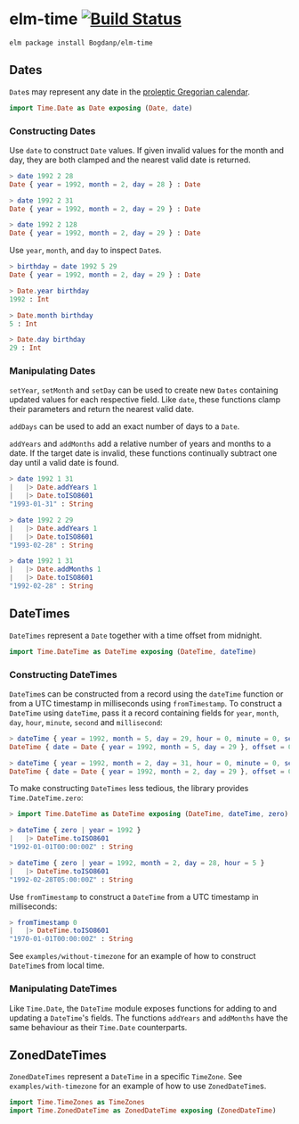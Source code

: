 # elm-time [![Build Status](https://travis-ci.org/Bogdanp/elm-time.svg)](https://travis-ci.org/Bogdanp/elm-time)

``` shell
elm package install Bogdanp/elm-time
```

## Dates

`Date`s may represent any date in the [proleptic Gregorian calendar][cal].

``` elm
import Time.Date as Date exposing (Date, date)
```

### Constructing Dates

Use `date` to construct `Date` values.  If given invalid values for
the month and day, they are both clamped and the nearest valid date is
returned.

``` elm
> date 1992 2 28
Date { year = 1992, month = 2, day = 28 } : Date

> date 1992 2 31
Date { year = 1992, month = 2, day = 29 } : Date

> date 1992 2 128
Date { year = 1992, month = 2, day = 29 } : Date
```

Use `year`, `month`, and `day` to inspect `Date`s.

``` elm
> birthday = date 1992 5 29
Date { year = 1992, month = 2, day = 29 } : Date

> Date.year birthday
1992 : Int

> Date.month birthday
5 : Int

> Date.day birthday
29 : Int
```

### Manipulating Dates

`setYear`, `setMonth` and `setDay` can be used to create new `Dates`
containing updated values for each respective field.  Like `date`,
these functions clamp their parameters and return the nearest valid
date.

`addDays` can be used to add an exact number of days to a `Date`.

`addYears` and `addMonths` add a relative number of years and months
to a date.  If the target date is invalid, these functions continually
subtract one day until a valid date is found.

``` elm
> date 1992 1 31
|   |> Date.addYears 1
|   |> Date.toISO8601
"1993-01-31" : String

> date 1992 2 29
|   |> Date.addYears 1
|   |> Date.toISO8601
"1993-02-28" : String

> date 1992 1 31
|   |> Date.addMonths 1
|   |> Date.toISO8601
"1992-02-28" : String
```

## DateTimes

`DateTimes` represent a `Date` together with a time offset from midnight.

``` elm
import Time.DateTime as DateTime exposing (DateTime, dateTime)
```

### Constructing DateTimes

`DateTime`s can be constructed from a record using the `dateTime`
function or from a UTC timestamp in milliseconds using `fromTimestamp`.
To construct a `DateTime` using `dateTime`, pass it a record
containing fields for `year`, `month`, `day`, `hour`, `minute`,
`second` and `millisecond`:

``` elm
> dateTime { year = 1992, month = 5, day = 29, hour = 0, minute = 0, second = 0, millisecond = 0 }
DateTime { date = Date { year = 1992, month = 5, day = 29 }, offset = 0 } : Date

> dateTime { year = 1992, month = 2, day = 31, hour = 0, minute = 0, second = 0, millisecond = 0 }
DateTime { date = Date { year = 1992, month = 2, day = 29 }, offset = 0 } : Date
```

To make constructing `DateTimes` less tedious, the library provides
`Time.DateTime.zero`:

``` elm
> import Time.DateTime as DateTime exposing (DateTime, dateTime, zero)

> dateTime { zero | year = 1992 }
|   |> DateTime.toISO8601
"1992-01-01T00:00:00Z" : String

> dateTime { zero | year = 1992, month = 2, day = 28, hour = 5 }
|   |> DateTime.toISO8601
"1992-02-28T05:00:00Z" : String
```

Use `fromTimestamp` to construct a `DateTime` from a UTC timestamp in
milliseconds:

``` elm
> fromTimestamp 0
|   |> DateTime.toISO8601
"1970-01-01T00:00:00Z" : String
```

See `examples/without-timezone` for an example of how to construct
`DateTime`s from local time.

### Manipulating DateTimes

Like `Time.Date`, the `DateTime` module exposes functions for adding
to and updating a `DateTime`'s fields.  The functions `addYears` and
`addMonths` have the same behaviour as their `Time.Date` counterparts.

## ZonedDateTimes

`ZonedDateTimes` represent a `DateTime` in a specific `TimeZone`. See
`examples/with-timezone` for an example of how to use `ZonedDateTime`s.

``` elm
import Time.TimeZones as TimeZones
import Time.ZonedDateTime as ZonedDateTime exposing (ZonedDateTime)
```


[cal]: https://en.wikipedia.org/wiki/Proleptic_Gregorian_calendar
